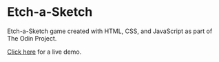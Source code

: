 # Etch-a-Sketch

Etch-a-Sketch game created with HTML, CSS, and JavaScript as part of The Odin Project.

[Click here](https://mselchow.github.io/etch-a-sketch/) for a live demo.
